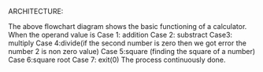 ARCHITECTURE:



The above flowchart  diagram shows the basic functioning of a calculator.
When the operand value is 
Case 1: addition
Case 2: substract
Case3: multiply
Case 4:divide(if the second number is zero then we got error the number 2 is non zero value)
Case 5:square (finding the square of a number) 
Case 6:square root
Case 7: exit(0)
The process continuously done.